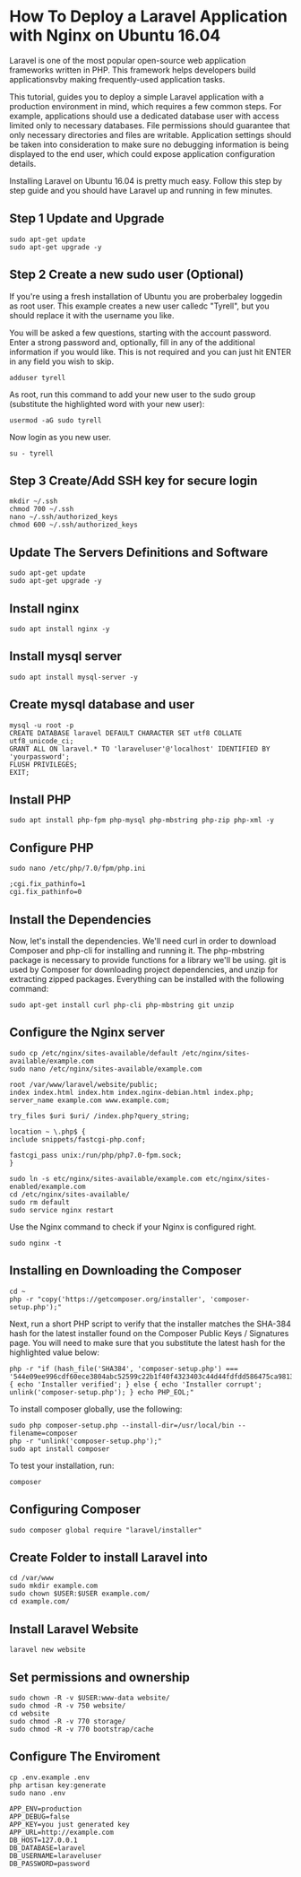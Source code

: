 # How To Deploy a Laravel Application with Nginx on Ubuntu 16.04 
Laravel is one of the most popular open-source web application frameworks written in PHP. This framework helps developers build applicationsvby making frequently-used application tasks.

This tutorial, guides you to deploy a simple Laravel application with a production environment in mind, which requires a few common steps. For example, applications should use a dedicated database user with access limited only to necessary databases. File permissions should guarantee that only necessary directories and files are writable. Application settings should be taken into consideration to make sure no debugging information is being displayed to the end user, which could expose application configuration details.

Installing Laravel on Ubuntu 16.04 is pretty much easy. Follow this step by step guide and you should have Laravel up and running in few minutes.

## Step 1 Update and Upgrade
    sudo apt-get update
    sudo apt-get upgrade -y

## Step 2 Create a new sudo user (Optional)
If you're using a fresh installation of Ubuntu you are proberbaley loggedin as root user. This example creates a new user calledc "Tyrell", but you should replace it with the username you like.

You will be asked a few questions, starting with the account password. Enter a strong password and, optionally, fill in any of the additional information if you would like. This is not required and you can just hit ENTER in any field you wish to skip.
    
    adduser tyrell
    
As root, run this command to add your new user to the sudo group (substitute the highlighted word with your new user):
    
    usermod -aG sudo tyrell
    
Now login as you new user.
    
    su - tyrell
    
## Step 3 Create/Add SSH key for secure login
    mkdir ~/.ssh
    chmod 700 ~/.ssh
    nano ~/.ssh/authorized_keys
    chmod 600 ~/.ssh/authorized_keys
    
## Update The Servers Definitions and Software
    sudo apt-get update
    sudo apt-get upgrade -y
    
## Install nginx
    sudo apt install nginx -y
    
## Install mysql server
    sudo apt install mysql-server -y

## Create mysql database and user
    mysql -u root -p
    CREATE DATABASE laravel DEFAULT CHARACTER SET utf8 COLLATE utf8_unicode_ci;
    GRANT ALL ON laravel.* TO 'laraveluser'@'localhost' IDENTIFIED BY 'yourpassword';
    FLUSH PRIVILEGES;
    EXIT;
    
## Install PHP
    sudo apt install php-fpm php-mysql php-mbstring php-zip php-xml -y
    
## Configure PHP
    sudo nano /etc/php/7.0/fpm/php.ini
    
    ;cgi.fix_pathinfo=1
    cgi.fix_pathinfo=0
    
## Install the Dependencies
Now, let's install the dependencies. We'll need curl in order to download Composer and php-cli for installing and running it. The php-mbstring package is necessary to provide functions for a library we'll be using. git is used by Composer for downloading project dependencies, and unzip for extracting zipped packages. Everything can be installed with the following command:
                          
    sudo apt-get install curl php-cli php-mbstring git unzip
    
 ## Configure the Nginx server
    sudo cp /etc/nginx/sites-available/default /etc/nginx/sites-available/example.com
    sudo nano /etc/nginx/sites-available/example.com
    
    root /var/www/laravel/website/public;
    index index.html index.htm index.nginx-debian.html index.php;
    server_name example.com www.example.com;

    try_files $uri $uri/ /index.php?query_string;

    location ~ \.php$ {
    include snippets/fastcgi-php.conf;

    fastcgi_pass unix:/run/php/php7.0-fpm.sock;
    }
    
    sudo ln -s etc/nginx/sites-available/example.com etc/nginx/sites-enabled/example.com
    cd /etc/nginx/sites-available/
    sudo rm default
    sudo service nginx restart
Use the Nginx command to check if your Nginx is configured right.
    
    sudo nginx -t

## Installing en Downloading the Composer
    cd ~
    php -r "copy('https://getcomposer.org/installer', 'composer-setup.php');"

Next, run a short PHP script to verify that the installer matches the SHA-384 hash for the latest installer found on the Composer Public Keys / Signatures page. You will need to make sure that you substitute the latest hash for the highlighted value below:
    
    php -r "if (hash_file('SHA384', 'composer-setup.php') === '544e09ee996cdf60ece3804abc52599c22b1f40f4323403c44d44fdfdd586475ca9813a858088ffbc1f233e9b180f061') { echo 'Installer verified'; } else { echo 'Installer corrupt'; unlink('composer-setup.php'); } echo PHP_EOL;"
    
To install composer globally, use the following:
    
    sudo php composer-setup.php --install-dir=/usr/local/bin --filename=composer
    php -r "unlink('composer-setup.php');"
    sudo apt install composer
    
To test your installation, run:

    composer
    
## Configuring Composer
    sudo composer global require "laravel/installer"
    
## Create Folder to install Laravel into
    cd /var/www
    sudo mkdir example.com
    sudo chown $USER:$USER example.com/
    cd example.com/
    
## Install Laravel Website
    laravel new website
    
## Set permissions and ownership
    sudo chown -R -v $USER:www-data website/
    sudo chmod -R -v 750 website/
    cd website
    sudo chmod -R -v 770 storage/
    sudo chmod -R -v 770 bootstrap/cache
    
## Configure The Enviroment
    cp .env.example .env
    php artisan key:generate
    sudo nano .env

    APP_ENV=production
    APP_DEBUG=false
    APP_KEY=you just generated key
    APP_URL=http://example.com
    DB_HOST=127.0.0.1
    DB_DATABASE=laravel
    DB_USERNAME=laraveluser
    DB_PASSWORD=password

